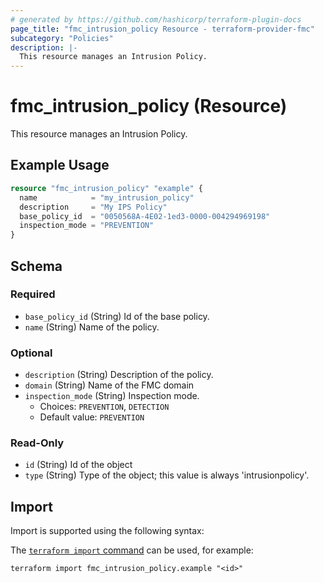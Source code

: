 ```yaml
---
# generated by https://github.com/hashicorp/terraform-plugin-docs
page_title: "fmc_intrusion_policy Resource - terraform-provider-fmc"
subcategory: "Policies"
description: |-
  This resource manages an Intrusion Policy.
---
```


# fmc_intrusion_policy (Resource)

This resource manages an Intrusion Policy.

## Example Usage

```terraform
resource "fmc_intrusion_policy" "example" {
  name            = "my_intrusion_policy"
  description     = "My IPS Policy"
  base_policy_id  = "0050568A-4E02-1ed3-0000-004294969198"
  inspection_mode = "PREVENTION"
}
```

<!-- schema generated by tfplugindocs -->
## Schema

### Required

- `base_policy_id` (String) Id of the base policy.
- `name` (String) Name of the policy.

### Optional

- `description` (String) Description of the policy.
- `domain` (String) Name of the FMC domain
- `inspection_mode` (String) Inspection mode.
  - Choices: `PREVENTION`, `DETECTION`
  - Default value: `PREVENTION`

### Read-Only

- `id` (String) Id of the object
- `type` (String) Type of the object; this value is always 'intrusionpolicy'.

## Import

Import is supported using the following syntax:

The [`terraform import` command](https://developer.hashicorp.com/terraform/cli/commands/import) can be used, for example:

```shell
terraform import fmc_intrusion_policy.example "<id>"
```
